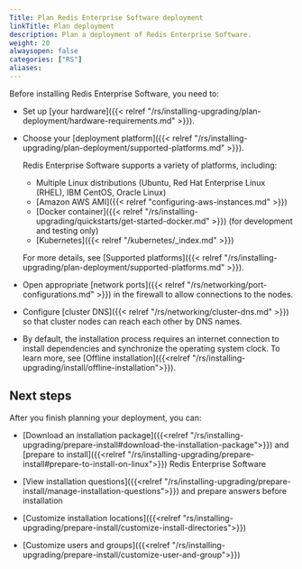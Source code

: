 ```yaml
---
Title: Plan Redis Enterprise Software deployment
linkTitle: Plan deployment
description: Plan a deployment of Redis Enterprise Software.
weight: 20
alwaysopen: false
categories: ["RS"]
aliases: 
---
```


Before installing Redis Enterprise Software, you need to:

- Set up [your hardware]({{< relref "/rs/installing-upgrading/plan-deployment/hardware-requirements.md" >}}).

- Choose your [deployment platform]({{< relref "/rs/installing-upgrading/plan-deployment/supported-platforms.md" >}}).

    Redis Enterprise Software supports a variety of platforms, including:

    - Multiple Linux distributions (Ubuntu, Red Hat Enterprise Linux (RHEL), IBM CentOS, Oracle Linux)
    - [Amazon AWS AMI]({{< relref "configuring-aws-instances.md" >}})
    - [Docker container]({{< relref "/rs/installing-upgrading/quickstarts/get-started-docker.md" >}}) (for development and testing only)
    - [Kubernetes]({{< relref "/kubernetes/_index.md" >}})

    For more details, see [Supported platforms]({{< relref "/rs/installing-upgrading/plan-deployment/supported-platforms.md" >}}).

- Open appropriate [network ports]({{< relref "/rs/networking/port-configurations.md" >}}) in the firewall to allow connections to the nodes.

- Configure [cluster DNS]({{< relref "/rs/networking/cluster-dns.md" >}}) so that cluster nodes can reach each other by DNS names.
- By default, the installation process requires an internet connection to install dependencies and synchronize the operating system clock. To learn more, see [Offline installation]({{<relref "/rs/installing-upgrading/install/offline-installation">}}).

## Next steps

After you finish planning your deployment, you can:

- [Download an installation package]({{<relref "/rs/installing-upgrading/prepare-install#download-the-installation-package">}}) and [prepare to install]({{<relref "/rs/installing-upgrading/prepare-install#prepare-to-install-on-linux">}}) Redis Enterprise Software

- [View installation questions]({{<relref "/rs/installing-upgrading/prepare-install/manage-installation-questions">}}) and prepare answers before installation

- [Customize installation locations]({{<relref "rs/installing-upgrading/prepare-install/customize-install-directories">}})

- [Customize users and groups]({{<relref "/rs/installing-upgrading/prepare-install/customize-user-and-group">}})